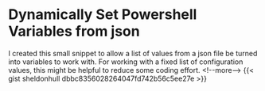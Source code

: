 # Dynamically Set Powershell Variables from json


I created this small snippet to allow a list of values from a json file be turned into variables to work with. For working with a fixed list of configuration values, this might be helpful to reduce some coding effort.
&lt;!--more--&gt;
{{&lt; gist sheldonhull  dbbc8356028264047fd742b56c5ee27e &gt;}}

